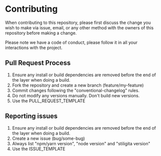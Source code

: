 # Contributing

When contributing to this repository, please first discuss the change you wish to make via issue,
email, or any other method with the owners of this repository before making a change. 

Please note we have a code of conduct, please follow it in all your interactions with the project.

## Pull Request Process

1. Ensure any install or build dependencies are removed before the end of the layer when doing a 
   build.
1. Fork the repository and create a new branch (feature/my-feature)
1. Commit changes following the "conventional-changelog" rules.
1. Do not modify any versions manually. Don't build new versions.
1. Use the PULL_REQUEST_TEMPLATE

## Reporting issues

1. Ensure any install or build dependencies are removed before the end of the layer when doing a 
   build.
1. Create a new issue (bug/some-bug)
1. Always list "npm/yarn version", "node version" and "stiligita version"
1. Use the ISSUE_TEMPLATE
